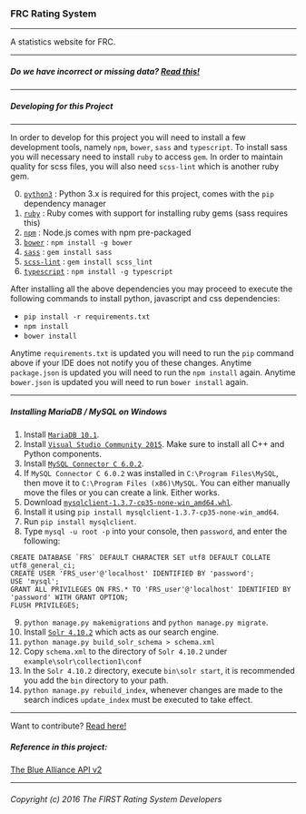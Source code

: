 ### FRC Rating System

---

A statistics website for FRC.

---
##### Do we have incorrect or missing data? [Read this!](https://github.com/FRC-RS/FRS/blob/master/bad_data.md)
---
##### Developing for this Project
---

In order to develop for this project you will need to install a few development tools, namely `npm`, `bower`, `sass` and `typescript`. To install sass you will necessary need to install `ruby` to access `gem`. In order to maintain quality for scss files, you will also need `scss-lint` which is another ruby gem.

0. [`python3`](https://www.python.org/) : Python 3.x is required for this project, comes with the `pip` dependency manager
0. [`ruby`](https://www.ruby-lang.org/en/) : Ruby comes with support for installing ruby gems (sass requires this)
1. [`npm`](https://nodejs.org/en/) : Node.js comes with npm pre-packaged
2. [`bower`](http://bower.io/) : `npm install -g bower`
3. [`sass`](http://sass-lang.com/) : `gem install sass`
4. [`scss-lint`](https://github.com/brigade/scss-lint) : `gem install scss_lint`
5. [`typescript`](https://www.typescriptlang.org/) : `npm install -g typescript`

After installing all the above dependencies you may proceed to execute the following commands to install python, javascript and css dependencies:

- `pip install -r requirements.txt`
- `npm install`
- `bower install`

Anytime `requirements.txt` is updated you will need to run the `pip` command above if your IDE does not notify you of these changes. Anytime `package.json` is updated you will need to run the `npm install` again. Anytime `bower.json` is updated you will need to run `bower install` again.

---

##### Installing MariaDB / MySQL on Windows

1. Install [`MariaDB 10.1`](https://downloads.mariadb.org/).
2. Install [`Visual Studio Community 2015`](https://www.visualstudio.com/en-us/visual-studio-homepage-vs.aspx). Make sure to install all C++ and Python components.
3. Install [`MySQL Connector C 6.0.2`](https://dev.mysql.com/downloads/connector/c/6.0.html).
4. If `MySQL Connector C 6.0.2` was installed in `C:\Program Files\MySQL`, then move it to `C:\Program Files (x86)\MySQL`. You can either manually move the files or you can create a link. Either works.
5. Download [`mysqlclient-1.3.7-cp35-none-win_amd64.whl`](https://drive.google.com/file/d/0B5k0KOgTOwrhSk5JR3lkU1duREU/view?usp=sharing).
6. Install it using `pip install mysqlclient-1.3.7-cp35-none-win_amd64`.
7. Run `pip install mysqlclient`.
8. Type `mysql -u root -p` into your console, then `password`, and enter the following:
```
CREATE DATABASE `FRS` DEFAULT CHARACTER SET utf8 DEFAULT COLLATE utf8_general_ci;
CREATE USER 'FRS_user'@'localhost' IDENTIFIED BY 'password';
USE 'mysql';
GRANT ALL PRIVILEGES ON FRS.* TO 'FRS_user'@'localhost' IDENTIFIED BY 'password' WITH GRANT OPTION;
FLUSH PRIVILEGES;
```
9. `python manage.py makemigrations` and `python manage.py migrate`.
10. Install [`Solr 4.10.2`](https://archive.apache.org/dist/lucene/solr/4.10.2/solr-4.10.2.zip) which acts as our search engine.
11. `python manage.py build_solr_schema > schema.xml`
12. Copy `schema.xml` to the directory of `Solr 4.10.2` under `example\solr\collection1\conf`
13. In the `Solr 4.10.2` directory, execute `bin\solr start`, it is recommended you add the `bin` directory to your path.
14. `python manage.py rebuild_index`, whenever changes are made to the search indices `update_index` must be executed to take effect.

---

Want to contribute? [Read here!](https://github.com/FRC-RS/FRS/blob/master/CONTRIBUTING.md)

##### Reference in this project:

[The Blue Alliance API v2](http://www.thebluealliance.com/apidocs)

---
###### Copyright (c) 2016 The FIRST Rating System Developers
